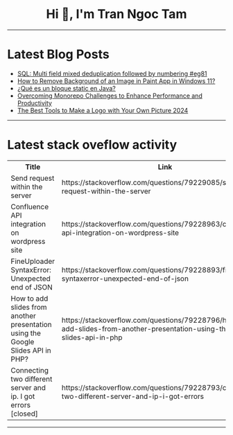 <h1 align="center">Hi 👋, I'm Tran Ngoc Tam</h1>

---

# Latest Blog Posts 
<!-- BLOG-POST-LIST:START -->
- [SQL: Multi field mixed deduplication followed by numbering #eg81](https://dev.to/esproc_spl/sql-multi-field-mixed-deduplication-followed-by-numbering-eg81-2ai0)
- [How to Remove Background of an Image in Paint App in Windows 11?](https://dev.to/win11verse/how-to-remove-background-of-an-image-in-paint-app-in-windows-11-32n2)
- [¿Qué es un bloque static en Java?](https://dev.to/asjordi/que-es-un-bloque-static-en-java-539k)
- [Overcoming Monorepo Challenges to Enhance Performance and Productivity](https://dev.to/shieldstring/overcoming-monorepo-challenges-to-enhance-performance-and-productivity-26dd)
- [The Best Tools to Make a Logo with Your Own Picture 2024](https://dev.to/elizabethlipa/the-best-tools-to-make-a-logo-with-your-own-picture-2024-26ji)
<!-- BLOG-POST-LIST:END -->

---

# Latest stack oveflow activity
<table>
  <tr><th>Title</th><th>Link</th></tr>
  <!-- STACKOVERFLOW:START --><tr><td>Send request within the server</td><td>https://stackoverflow.com/questions/79229085/send-request-within-the-server</td></tr><tr><td>Confluence API integration on wordpress site</td><td>https://stackoverflow.com/questions/79228963/confluence-api-integration-on-wordpress-site</td></tr><tr><td>FineUploader SyntaxError: Unexpected end of JSON</td><td>https://stackoverflow.com/questions/79228893/fineuploader-syntaxerror-unexpected-end-of-json</td></tr><tr><td>How to add slides from another presentation using the Google Slides API in PHP?</td><td>https://stackoverflow.com/questions/79228796/how-to-add-slides-from-another-presentation-using-the-google-slides-api-in-php</td></tr><tr><td>Connecting two different server and ip. I got errors [closed]</td><td>https://stackoverflow.com/questions/79228793/connecting-two-different-server-and-ip-i-got-errors</td></tr><!-- STACKOVERFLOW:END -->
</table>

---


